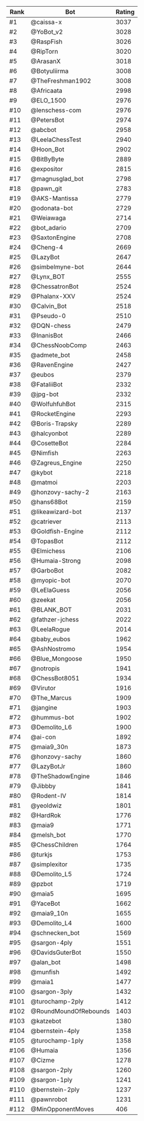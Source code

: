 Rank|Bot|Rating
---|---|---
#1|@caissa-x|3037
#2|@YoBot_v2|3028
#3|@RaspFish|3026
#4|@RipTorn|3020
#5|@ArasanX|3018
#6|@Botyuliirma|3008
#7|@TheFreshman1902|3008
#8|@Africaata|2998
#9|@ELO_1500|2976
#10|@lenschess-com|2976
#11|@PetersBot|2974
#12|@abcbot|2958
#13|@LeelaChessTest|2940
#14|@Hoon_Bot|2902
#15|@BitByByte|2889
#16|@expositor|2815
#17|@magnusglad_bot|2798
#18|@pawn_git|2783
#19|@AKS-Mantissa|2779
#20|@odonata-bot|2729
#21|@Weiawaga|2714
#22|@bot_adario|2709
#23|@SaxtonEngine|2708
#24|@Cheng-4|2669
#25|@LazyBot|2647
#26|@simbelmyne-bot|2644
#27|@Lynx_BOT|2555
#28|@ChessatronBot|2524
#29|@Phalanx-XXV|2524
#30|@Calvin_Bot|2518
#31|@Pseudo-0|2510
#32|@DQN-chess|2479
#33|@InanisBot|2466
#34|@ChessNoobComp|2463
#35|@admete_bot|2458
#36|@RavenEngine|2427
#37|@eubos|2379
#38|@FataliiBot|2332
#39|@jpg-bot|2332
#40|@WolfuhfuhBot|2315
#41|@RocketEngine|2293
#42|@Boris-Trapsky|2289
#43|@halcyonbot|2289
#44|@CosetteBot|2284
#45|@Nimfish|2263
#46|@Zagreus_Engine|2250
#47|@kybot|2218
#48|@matmoi|2203
#49|@honzovy-sachy-2|2163
#50|@hans68Bot|2159
#51|@likeawizard-bot|2137
#52|@catriever|2113
#53|@Goldfish-Engine|2112
#54|@TopasBot|2112
#55|@Elmichess|2106
#56|@Humaia-Strong|2098
#57|@GarboBot|2082
#58|@myopic-bot|2070
#59|@LeElaGuess|2056
#60|@zeekat|2056
#61|@BLANK_BOT|2031
#62|@fathzer-jchess|2022
#63|@LeelaRogue|2014
#64|@baby_eubos|1962
#65|@AshNostromo|1954
#66|@Blue_Mongoose|1950
#67|@notropis|1941
#68|@ChessBot8051|1934
#69|@Virutor|1916
#70|@The_Marcus|1909
#71|@jangine|1903
#72|@hummus-bot|1902
#73|@Demolito_L6|1900
#74|@ai-con|1892
#75|@maia9_30n|1873
#76|@honzovy-sachy|1860
#77|@LazyBotJr|1860
#78|@TheShadowEngine|1846
#79|@Jibbby|1841
#80|@Rodent-IV|1814
#81|@yeoldwiz|1801
#82|@HardRok|1776
#83|@maia9|1771
#84|@melsh_bot|1770
#85|@ChessChildren|1764
#86|@turkjs|1753
#87|@simplexitor|1735
#88|@Demolito_L5|1724
#89|@pzbot|1719
#90|@maia5|1695
#91|@YaceBot|1662
#92|@maia9_10n|1655
#93|@Demolito_L4|1600
#94|@schnecken_bot|1569
#95|@sargon-4ply|1551
#96|@DavidsGuterBot|1550
#97|@alan_bot|1498
#98|@munfish|1492
#99|@maia1|1477
#100|@sargon-3ply|1432
#101|@turochamp-2ply|1412
#102|@RoundMoundOfRebounds|1403
#103|@katzebot|1380
#104|@bernstein-4ply|1358
#105|@turochamp-1ply|1358
#106|@Humaia|1356
#107|@Cizme|1278
#108|@sargon-2ply|1260
#109|@sargon-1ply|1241
#110|@bernstein-2ply|1237
#111|@pawnrobot|1231
#112|@MinOpponentMoves|406
